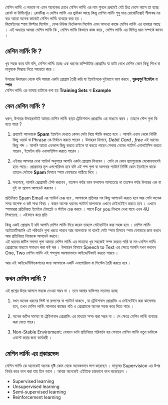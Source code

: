 মেশিন লার্নিং এ অভ্যস্ত না এমন অনেকের চোখে মেশিন লার্নিং এর নাম শুনলে প্রথমেই যেই চিত্র ভেসে আসে তা হচ্ছে রোবট বা টার্মিনেটুর। রোবটিক্স এ মেশিন লার্নিং এর ভুমিকা আছে কিন্তু মেশিন লার্নিং শুধু মাত্র রোবোটিক্সেই সীমাবদ্ধ নয় বরং আরো অনেক কাজেই মেশিন লার্নিং ব্যবহার করা হয় ।    
জিমেইলের স্পাম ফিল্টার সিস্টেম , ফেক নিউজ ডিটেকশন সিস্টেম এমন অসংখ্য কাজে মেশিন লার্নিং এর ব্যবহার আছে । এই অধ্যায়ে আমরা মেশিন লার্নিং কি , মেশিন লার্নিং কিভাবে কাজ করে , মেশিন লার্নিং এর বিভিন্ন ধরন সম্পর্কে জানব ।   


## মেশিন লার্নিং কি ?
খুব সহজ করে যদি বলি, মেশিন লার্নিং হচ্ছে এক ধরনের কম্পিউটার প্রোগ্রামিং যা ডাটা থেখে মেশিন কোন কিছু শিখে বা মানুষকে সিদ্ধান্ত নিতে সহায়তা করে । 
   
উপরের উদাহরন থেকে যদি আমরা একটা প্রোগ্রাম তৈরী করি যা ইমেইলকে দুইভাগে ভাগ করবে , **গুরুত্বপুর্ন ইমেইল** বা **স্পাম**   
মেশিন লার্নিং এর ভাষায় ডাটাকে বলা হয় **Training Sets** বা **Example**

## কেন মেশিন লার্নিং ?

ধরুন, উপরের উদাহরনটাই আমরা মেশিন লার্নিং ছাড়া ট্রেডিশনাল প্রোগ্রামিং এর মাধ্যমে করব । তাহলে স্টেপ গুলা কি হতে পারে ?  
1. প্রথমেই আপনাকে **Spam** ইমেইল দেখতে কেমন সেটা নিয়ে স্টাডি করতে হবে । আপনি এখান থেকে নির্দিষ্ট কিছু ওয়ার্ড বা Phrase কে নির্বাচন করতে পারেন । উদাহরন হিসাবে, *Debit Card* , *free* এই ধরনের কিছু শব্দ । আপনি আরো এডভান্স কিছু করতে চাইলে যা করতে পারেন সেন্ডার নেমের প্যাটার্ন এনালাইসিস করতে পারেন , ইমেইল বডি এনালাইসিস করতে পারেন । 

2. এইবার আপনার দেখা প্যাটার্ন অনুসারে আপনি একটা প্রোগ্রাম লিখবেন । সেটা যে কোন  ল্যাংগুয়েজে যেকোনভাবেই হতে পারে। প্রোগ্রামের মুল এলগোরিদম হবে যদি এই শব্দ গুলা বা আপনার প্যাটার্ন নির্দিষ্ট কোন ইমেইলে থাকে তাহলে সেটাকে **Spam** হিসাবে স্পাম ফোল্ডারে পাঠিয়ে দিবে । 

3. সবশেষে, আপনি প্রোগ্রামটি টেস্ট করবেন , যতক্ষন পর্যন্ত ভাল ফলাফল আসতেছে না ততক্ষন পর্যন্ত উপরের এক বা দুই নং প্রসেস আপডেট করবেন । 

প্রতিনিয়ত Spam Email এর প্যাটার্ন চেঞ্জ হবে , আপনাকে প্রতিবার সব কিছু আপডেট করতে হবে আর সেটা অনেক সময় স্বাপেক্ষ ও কষ্ট সাধ্য বিষয় । কারন অনেক ধরনের প্যাটার্ন আপনাকে এখানে মেইনটেইন করতে হবে ।  এখানে স্পামাররা প্রতিনিয়ত ইমেইল টেমপ্লেট ও স্টাইল চেঞ্জ করবে । আগে  For you লিখলে দেখা যাবে এখন 4U লিখতেছে । এইভাবে করে প্রতি

কিন্তু একই প্রোগ্রাম ই যদি আপনি মেশিন লার্নিং দিয়ে করেন তাহলে মেইনটেইন করা সহজ হবে ।  মেশিন লার্নিং অটোমেটিক্যালি এই পরিবর্তন গুলা ধরতে পারবে আর আপনাকে না বলেই সেটা স্পাম হিসাবে স্পাম ফোল্ডারে জমা করবে আর প্রতিনিয়ত নিজেকে আপডেট করবে।   
এই ধরনের জটিল সমস্যা গুলা আমরা মেশিন লার্নিং এর সাহায্যে খুব সহজেই সল্ভ করতে পারি  যা নন-মেশিন লার্নিং প্রোগ্রামের মাধ্যমে সমাধান করা কষ্ট কর । উদাহরন হিসাবে Speech to Text এর ক্ষেত্রে আপনি যখন বলবেন One, Two মেশিন লার্নিং এই শব্দগুলা আলাদাভাবে আইডেন্টিফাই করতে পারবে ।   

আর এই আইডেন্টিফিকেশনের জন্য আপনাকে একটি এলগোরিদম বা সিস্টেম তৈরী করতে হবে । 

## কখন মেশিন লার্নিং ?

এই প্রশ্নের উত্তর আসলে সহজে দেওয়া সম্ভব না । তবে আমার ব্যক্তিগত মতামত হচ্ছে 

1. যখন অনেক ধরনের লিস্ট বা রুলসের বা প্যাটার্ন থাকবে , যা ট্রেডিশনাল প্রোগ্রামিং এ মেইনটেইন করা ঝামেলার হবে, তখন মেশিন লার্নিং আপনার কাজের গতি ও প্রোগ্রামকে অনেক সহজ করে দিতে পারে । 

2. অনেক জটিল সমস্যা যা ট্রেডিশনাল প্রোগ্রামিং এর মাধ্যমে সল্ভ করা সম্ভব না । সে ক্ষেত্রে মেশিন লার্নিং ব্যবহার করা যেতে পারে। 

3. Non-Stable Enviroment: যেখানে ডাটা প্রতিনিয়ত পরিবর্তন হয় সেখানে মেশিন লার্নিং নতুন ডাটাকে এডাপ্ট করার জন্য কার্যকরী । 

## মেশিন লার্নিং এর প্রকারভেদ 

মেশিন লার্নিং কে অনেকেই অনেক দৃষ্টি কোন থেকে অনেকভাবে ভাগ করেছেন । মানুষের Supervision এর উপর নির্ভর করে ভাগ করা যায় তিন ভাগে । আবার অনেকেই এইটাকে চারভাগে ভাগ করেছেচন । 

- Supervised learning
- Unsupervised learning
- Semi-supervised learning
- Reinforcement learning






